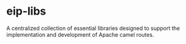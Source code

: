 # eip-libs
A centralized collection of essential libraries designed to support the implementation and development of Apache camel routes.
